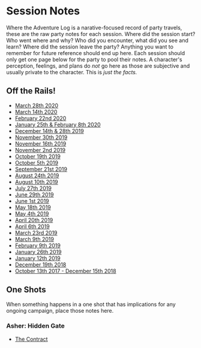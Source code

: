 <!-- TITLE: Session Notes -->
<!-- SUBTITLE: who, what, when, where, and how much? -->

# Session Notes
Where the Adventure Log is a narative-focused record of party travels, these are the raw party notes for each session. Where did the session start? Who went where and why? Who did you encounter, what did you see and learn? Where did the session leave the party? Anything you want to remember for future reference should end up here. Each session should only get one page below for the party to pool their notes. A character's perception, feelings, and plans do _not_ go here as those are subjective and usually private to the character. This is _just the facts._ 

## Off the Rails!

*  [March 28th  2020](2020-03-28)
* [March 14th  2020](2020-03-14)
* [February 22nd 2020](2020-02-22)
* [January 25th & February 8th 2020](2020-01-25-02-08)
* [December 14th & 28th 2019](2019-12-14-28)
* [November 30th 2019](2019-11-30)
* [November 16th 2019](2019-11-16)
* [November 2nd 2019](2019-11-02)
* [October 19th 2019](2019-10-19)
* [October 5th 2019](2019-10-05)
* [September 21st 2019](2019-09-21)
* [August 24th 2019](2019-08-24)
* [August 10th 2019](2019-08-10)
* [July 27th 2019](2019-07-27)
* [June 29th 2019](2019-06-29)
* [June 1st 2019](2019-06-01)
* [May 18th 2019](2019-05-18)
* [May 4th 2019](2019-05-04)
* [April 20th 2019](2019-04-20)
* [April 6th 2019](2019-04-06)
* [March 23rd 2019](2019-03-23)
* [March 9th 2019](2019-03-09)
* [February 9th 2019](2019-02-09)
* [January 26th 2019](2019-01-26)
* [January 12th 2019](2019-01-12)
* [December 19th 2018](2018-12-19)
* [October 13th 2017 - December 15th 2018](2017-10-13-2018-12-15)

## One Shots
When something happens in a one shot that has implications for any ongoing campaign, place those notes here.

### Asher: Hidden Gate
* [The Contract](2019-06-15-asher-contract)